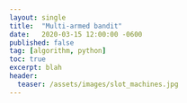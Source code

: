 ```yaml
---
layout: single
title:  "Multi-armed bandit"
date:   2020-03-15 12:00:00 -0600
published: false
tag: [algorithm, python]
toc: true
excerpt: blah
header:
  teaser: /assets/images/slot_machines.jpg
---
```






